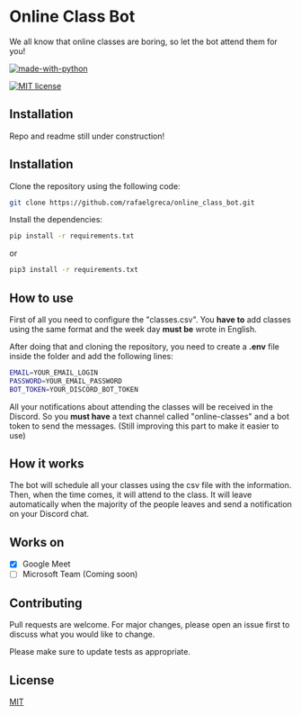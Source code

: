 # Online Class Bot

We all know that online classes are boring, so let the bot attend them for you!

[![made-with-python](https://img.shields.io/badge/Made%20with-Python-1f425f.svg)](https://www.python.org/)

[![MIT license](https://img.shields.io/badge/License-MIT-blue.svg)](https://lbesson.mit-license.org/)

## Installation

Repo and readme still under construction!

## Installation

Clone the repository using the following code:

```bash
git clone https://github.com/rafaelgreca/online_class_bot.git
```

Install the dependencies:

```bash
pip install -r requirements.txt
```

or

```bash
pip3 install -r requirements.txt
```

## How to use

First of all you need to configure the "classes.csv". You **have to** add classes using the same format and the week day **must be** wrote in English.

After doing that and cloning the repository, you need to create a **.env** file inside the folder and add the following lines:

```bash
EMAIL=YOUR_EMAIL_LOGIN
PASSWORD=YOUR_EMAIL_PASSWORD
BOT_TOKEN=YOUR_DISCORD_BOT_TOKEN
```

All your notifications about attending the classes will be received in the Discord. So you **must have** a text channel called "online-classes" and a bot token to send the messages. (Still improving this part to make it easier to use)

## How it works

The bot will schedule all your classes using the csv file with the information. Then, when the time comes, it will attend to the class. It will leave automatically when the majority of the people leaves and send a notification on your Discord chat.

## Works on

- [x] Google Meet
- [ ] Microsoft Team (Coming soon)

## Contributing
Pull requests are welcome. For major changes, please open an issue first to discuss what you would like to change.

Please make sure to update tests as appropriate.

## License
[MIT](https://choosealicense.com/licenses/mit/)